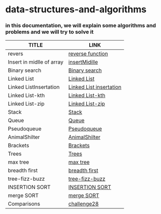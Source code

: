 # data-structures-and-algorithms
### in this documentation, we will explain some algorithms and problems and we will try to solve it

| TITLE                     | LINK                                                           | 
|---------------------------|----------------------------------------------------------------|
| revers                    | [reverse function](./java/data%20and%20algo%20cc/reverse.md)   | 
| Insert in midlle of array | [insertMidille](./java/data%20and%20algo%20cc/insertMiddle.md) | 
| Binary search             | [Binary search](./java/data%20and%20algo%20cc/binarySearch.md) | 
| Linked List               | [ Linked List ](./java/LinkedList/LinkedList.md)               | 
| Linked ListInsertation               | [ Linked List insertation ](./java/LinkedList/linkedListInsertation.md) 
| Linked List-kth               | [ Linked List-kth ](./java/LinkedList/kth.md)  
| Linked List-zip               | [ Linked List-zip ](./java/LinkedList/zip.md)  
| Stack               | [ Stack ](./java/Stack/Stack.md)  
| Queue              | [ Queue ](./java/Queue/queue.md)  
| Pseudoqueue              | [ Pseudoqueue ](./java/Stack/pescustack.md) 
| AnimalShilter              | [ AnimalShilter ](./java/Queue/animal.md)   
| Brackets             | [ Brackets ](./java/Stack/brackets.md) 
| Trees             | [ Trees ](./java/BinaryTree/tree.md) 
| max tree            | [ max tree ](./java/BinaryTree/maxtree.md)  
| breadth first            | [ breadth first ](./java/stackAndQueue/breadth.md)     
| tree-fizz-buzz           | [ tree-fizz-buzz ](./java/BinaryTree/fizzbuzz.md) 
| INSERTION SORT           | [INSERTION SORT ](./java/stackAndQueue/sorting.md)
| merge SORT           | [merge SORT ](./java/stackAndQueue/sortmerge.md)             
| Comparisons          | [challenge28 ](./java/movie/cc18.md)     